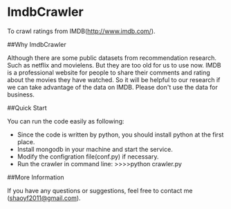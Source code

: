 ImdbCrawler
===========

To crawl ratings from IMDB(http://www.imdb.com/).

##Why ImdbCrawler

Although there are some public datasets from recommendation research. 
Such as netflix and movielens. But they are too old for us to use now. 
IMDB is a professional website for people to share their comments and 
rating about the movies they have watched. So it will be helpful to 
our research if we can take advantage of the data on IMDB. Please 
don't use the data for business.

##Quick Start

You can run the code easily as following:
* Since the code is written by python, you should install python at 
the first place.
* Install mongodb in your machine and start the service.
* Modify the configration file(conf.py) if necessary.
* Run the crawler in command line:    >>>>python crawler.py

##More Information

If you have any questions or suggestions, feel free to contact me
(shaoyf2011@gmail.com).
